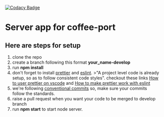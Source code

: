 [![Codacy Badge](https://api.codacy.com/project/badge/Grade/c6aabe2c24c941e99350664e2b62fec2)](https://app.codacy.com/gh/BuildForSDGCohort2/Team-AbyssiniaSaysITSMYDAM-Server?utm_source=github.com&utm_medium=referral&utm_content=BuildForSDGCohort2/Team-AbyssiniaSaysITSMYDAM-Server&utm_campaign=Badge_Grade_Settings)

# Server app for coffee-port

## Here are steps for setup

1. clone the repo
2. create a branch following this format **your_name-develop**
3. run **npm install**
4. don't forget to install [prettier](https://marketplace.visualstudio.com/items?itemName=esbenp.prettier-vscode) and [eslint](https://marketplace.visualstudio.com/items?itemName=dbaeumer.vscode-eslint). >"A project level code is already setup, so as to follow consistent code styles". checkout these links [How to user prettier on vscode](https://www.robinwieruch.de/how-to-use-prettier-vscode) and [How to make prettier work with eslint](https://www.robinwieruch.de/prettier-eslint)
5. we're following [conventional commits](https://www.conventionalcommits.org/en/v1.0.0/) so, make sure your commits follow the standards.
6. raise a pull request when you want your code to be merged to develop branch
7. run **npm start** to start node server.
